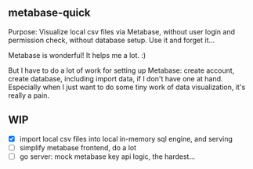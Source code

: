 
## metabase-quick

Purpose: Visualize local csv files via Metabase, without user login and permission check, without database setup.
Use it and forget it...

Metabase is wonderful! It helps me a lot. :) 

But I have to do a lot of work for setting up Metabase: create account, create database, including import data, if I don't have one at hand. Especially when I just want to do some tiny work of data visualization, it's really a pain.

## WIP

- [x] import local csv files into local in-memory sql engine, and serving
- [ ] simplify metabase frontend, do a lot
- [ ] go server: mock metabase key api logic, the hardest... 
